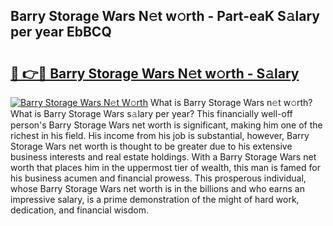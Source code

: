 ## Barry Storage Wars N𝚎t w𝚘rth - Part-eaK S𝚊lary per year EbBCQ

# <h2><a href="http://gc4cyo.nevu.top/?p=Barry+Storage+Wars">🔗 👉🔴 Barry Storage Wars N𝚎t w𝚘rth - S𝚊lary</a></h2>

[![Barry Storage Wars N𝚎t W𝚘rth](https://i.imgur.com/Oavwk0R.jpeg)](http://gc4cyo.nevu.top/?p=Barry+Storage+Wars)
What is Barry Storage Wars n𝚎t w𝚘rth? What is Barry Storage Wars s𝚊lary per year?
This financially well-off person's Barry Storage Wars net worth is significant, making him one of the richest in his field. His income from his job is substantial, however, Barry Storage Wars net worth is thought to be greater due to his extensive business interests and real estate holdings. With a Barry Storage Wars net worth that places him in the uppermost tier of wealth, this man is famed for his business acumen and financial prowess. This prosperous individual, whose Barry Storage Wars net worth is in the billions and who earns an impressive salary, is a prime demonstration of the might of hard work, dedication, and financial wisdom.
